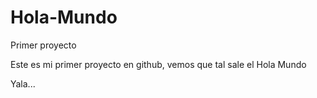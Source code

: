 # Hola-Mundo
Primer proyecto

Este es mi primer proyecto en github, vemos que tal sale el Hola Mundo

Yala...

